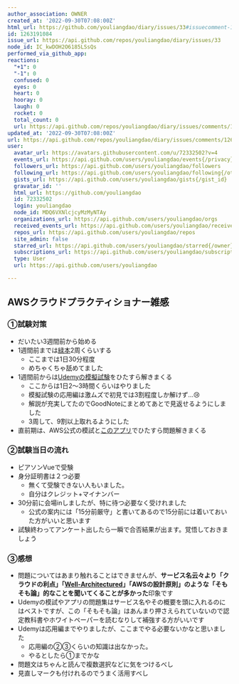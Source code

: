 ```yaml
---
author_association: OWNER
created_at: '2022-09-30T07:08:00Z'
html_url: https://github.com/youliangdao/diary/issues/33#issuecomment-1263191084
id: 1263191084
issue_url: https://api.github.com/repos/youliangdao/diary/issues/33
node_id: IC_kwDOH2O6185LSsQs
performed_via_github_app: 
reactions:
  "+1": 0
  "-1": 0
  confused: 0
  eyes: 0
  heart: 0
  hooray: 0
  laugh: 0
  rocket: 0
  total_count: 0
  url: https://api.github.com/repos/youliangdao/diary/issues/comments/1263191084/reactions
updated_at: '2022-09-30T07:08:00Z'
url: https://api.github.com/repos/youliangdao/diary/issues/comments/1263191084
user:
  avatar_url: https://avatars.githubusercontent.com/u/72332502?v=4
  events_url: https://api.github.com/users/youliangdao/events{/privacy}
  followers_url: https://api.github.com/users/youliangdao/followers
  following_url: https://api.github.com/users/youliangdao/following{/other_user}
  gists_url: https://api.github.com/users/youliangdao/gists{/gist_id}
  gravatar_id: ''
  html_url: https://github.com/youliangdao
  id: 72332502
  login: youliangdao
  node_id: MDQ6VXNlcjcyMzMyNTAy
  organizations_url: https://api.github.com/users/youliangdao/orgs
  received_events_url: https://api.github.com/users/youliangdao/received_events
  repos_url: https://api.github.com/users/youliangdao/repos
  site_admin: false
  starred_url: https://api.github.com/users/youliangdao/starred{/owner}{/repo}
  subscriptions_url: https://api.github.com/users/youliangdao/subscriptions
  type: User
  url: https://api.github.com/users/youliangdao

---
```

## AWSクラウドプラクティショナー雑感
### ①試験対策
- だいたい3週間前から始める
- 1週間前までは[緑本](https://www.amazon.co.jp/AWS%E8%AA%8D%E5%AE%9A%E8%B3%87%E6%A0%BC%E8%A9%A6%E9%A8%93%E3%83%86%E3%82%AD%E3%82%B9%E3%83%88-AWS%E8%AA%8D%E5%AE%9A-%E3%82%AF%E3%83%A9%E3%82%A6%E3%83%89%E3%83%97%E3%83%A9%E3%82%AF%E3%83%86%E3%82%A3%E3%82%B7%E3%83%A7%E3%83%8A%E3%83%BC-%E5%B1%B1%E4%B8%8B-%E5%85%89%E6%B4%8B/dp/4797397403/ref=asc_df_4797397403/?tag=jpgo-22&linkCode=df0&hvadid=295691444786&hvpos=&hvnetw=g&hvrand=13495432453784386078&hvpone=&hvptwo=&hvqmt=&hvdev=m&hvdvcmdl=&hvlocint=&hvlocphy=1009516&hvtargid=pla-718362586207&psc=1&th=1&psc=1)2周くらいする
  - ここまでは1日30分程度
  - めちゃくちゃ舐めてました
- 1週間前からは[Udemyの模擬試験](https://www.udemy.com/course/aws-4260/learn/quiz/4705310)をひたすら解きまくる
  - ここからは1日2〜3時間くらいはやりました
  - 模擬試験の応用編は激ムズで初見では3割程度しか解けず…😢
  - 解説が充実してたのでGoodNoteにまとめてあとで見返せるようにしました
  - 3周して、9割以上取れるようにした
- 直前期は、AWS公式の模試と[このアプリ](https://apps.apple.com/jp/app/aws%E8%AA%8D%E5%AE%9A-%E3%82%AF%E3%83%A9%E3%82%A6%E3%83%89%E3%83%97%E3%83%A9%E3%82%AF%E3%83%86%E3%82%A3%E3%82%B7%E3%83%A7%E3%83%8A%E3%83%BC%E6%A8%A1%E6%93%AC%E8%A9%A6%E9%A8%93/id1509436492)でひたすら問題解きまくる

### ②試験当日の流れ
- ピアソンVueで受験
- 身分証明書は２つ必要
  - 無くて受験できない人もいました。
  - 自分はクレジット+マイナンバー
- 30分前に会場inしましたが、特に待つ必要なく受けれました
  - 公式の案内には「15分前厳守」と書いてあるので15分前には着いておいた方がいいと思います
- 試験終わってアンケート出したら一瞬で合否結果が出ます。覚悟しておきましょう

### ③感想
- 問題についてはあまり触れることはできませんが、**サービス名云々より「クラウドの利点」「[Well-Architectured](https://aws.amazon.com/jp/architecture/well-architected/)」「AWSの設計原則」のような「そもそも論」的なことを聞いてくることが多かった**印象です
- Udemyの模試やアプリの問題集はサービス名やその概要を頭に入れるのにはベストですが、この「そもそも論」はあんまり押さえられていないので認定教科書やホワイトペーパーを読むなりして補強する方がいいです
- Udemyは応用編までやりましたが、ここまでやる必要ないかなと思いました
  - 応用編の②③くらいの知識は出なかった。
  - やるとしたら①までかな
- 問題文はちゃんと読んで複数選択などに気をつけるべし
- 見直しマークも付けれるのでうまく活用すべし
